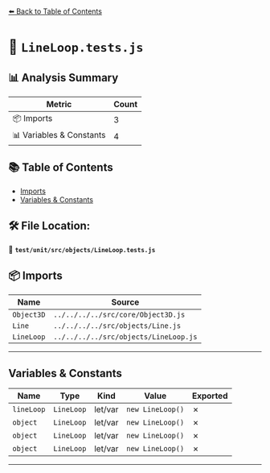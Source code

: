 [⬅️ Back to Table of Contents](../../../../index.md)

# 📄 `LineLoop.tests.js`

## 📊 Analysis Summary

| Metric | Count |
|--------|-------|
| 📦 Imports | 3 |
| 📊 Variables & Constants | 4 |

## 📚 Table of Contents

- [Imports](#imports)
- [Variables & Constants](#variables-constants)

## 🛠️ File Location:
📂 **`test/unit/src/objects/LineLoop.tests.js`**

## 📦 Imports

| Name | Source |
|------|--------|
| `Object3D` | `../../../../src/core/Object3D.js` |
| `Line` | `../../../../src/objects/Line.js` |
| `LineLoop` | `../../../../src/objects/LineLoop.js` |


---

## Variables & Constants

| Name | Type | Kind | Value | Exported |
|------|------|------|-------|----------|
| `lineLoop` | `LineLoop` | let/var | `new LineLoop()` | ✗ |
| `object` | `LineLoop` | let/var | `new LineLoop()` | ✗ |
| `object` | `LineLoop` | let/var | `new LineLoop()` | ✗ |
| `object` | `LineLoop` | let/var | `new LineLoop()` | ✗ |


---